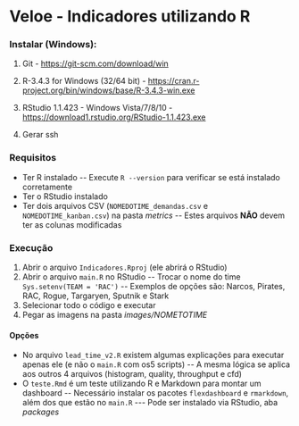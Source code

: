 # Veloe - Indicadores utilizando R
### Instalar (Windows):
1. Git - https://git-scm.com/download/win

2. R-3.4.3 for Windows (32/64 bit) - https://cran.r-project.org/bin/windows/base/R-3.4.3-win.exe

3. RStudio 1.1.423 - Windows Vista/7/8/10 - https://download1.rstudio.org/RStudio-1.1.423.exe

4. Gerar ssh

### Requisitos
- Ter R instalado
-- Execute `R --version` para verificar se está instalado corretamente
- Ter o RStudio instalado
- Ter dois arquivos CSV (`NOMEDOTIME_demandas.csv` e `NOMEDOTIME_kanban.csv`) na pasta *metrics*
-- Estes arquivos **NÃO** devem ter as colunas modificadas

### Execução
1. Abrir o arquivo `Indicadores.Rproj` (ele abrirá o RStudio)
2. Abrir o arquivo `main.R` no RStudio
-- Trocar o nome do time `Sys.setenv(TEAM = 'RAC')`
-- Exemplos de opções são: Narcos, Pirates, RAC, Rogue, Targaryen, Sputnik e Stark
3. Selecionar todo o código e executar
4. Pegar as imagens na pasta _images/NOMETOTIME_

#### Opções
- No arquivo `lead_time_v2.R` existem algumas explicações para executar apenas ele (e não o `main.R` com os5 scripts)
-- A mesma lógica se aplica aos outros 4 arquivos (histogram, quality, throughput e cfd)
- O `teste.Rmd` é um teste utilizando R e Markdown para montar um dashboard
-- Necessário instalar os pacotes `flexdashboard` e `rmarkdown`, além dos que estão no `main.R`
--- Pode ser instalado via RStudio, aba _packages_